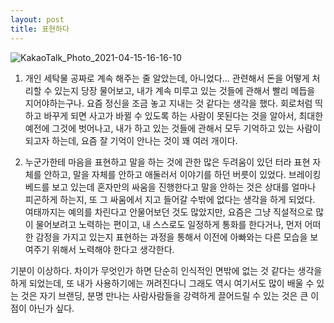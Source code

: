 ```yaml
---
layout: post
title: 표현하다
---
```

![KakaoTalk_Photo_2021-04-15-16-16-10](https://user-images.githubusercontent.com/50545088/114829619-46380180-9e06-11eb-8be0-ff808154e574.jpeg)

1. 개인 세탁물 공짜로 계속 해주는 줄 알았는데, 아니었다... 관련해서 돈을 어떻게 처리할 수 있는지 당장 물어보고, 내가 계속 미루고 있는 것들에 관해서 빨리 메듭을 지어야하는구나. 요즘 정신을 조금 놓고 지내는 것 같다는 생각을 했다. 회로처럼 띡 하고 바꾸게 되면 사고가 바뀔 수 있도록 하는 사람이 못된다는 것을 알아서, 최대한 예전에 그것에 벗어나고, 내가 하고 있는 것들에 관해서 모두 기억하고 있는 사람이 되고자 하는데, 요즘 잘 기억이 안나는 것이 꽤 여러 개이다.

2. 누군가한테 마음을 표현하고 말을 하는 것에 관한 많은 두려움이 있던 터라 표현 자체를 안하고, 말을 자체를 안하고 애둘러서 이야기를 하던 버릇이 있었다. 브레이킹 베드를 보고 있는데 혼자만의 싸움을 진행한다고 말을 안하는 것은 상대를 얼마나 피곤하게 하는지, 또 그 싸움에서 지고 들어갈 수밖에 없다는 생각을 하게 되었다. 여태까지는 예의를 차린다고 안물어보던 것도 많았지만, 요즘은 그냥 직설적으로 많이 물어보려고 노력하는 편이고, 내 스스로도 일정하게 통화를 한다거나, 먼저 어떠한 감정을 가지고 있는지 표현하는 과정을 통해서 이전에 아빠와는 다른 모습을 보여주기 위해서 노력해야 한다고 생각한다. 

<!--3. 그전에 어플리케이션을 통해서 사람들을 만나는 것들이 어떤 손해도 없다고 생각을 했는데, 그건 또 완전히 아닌 것 같다는 생각을 하게 되었다. 과연 그러한 목적이 있는 사람들이 모인 집단으로의 역할에서 어떠한 승전기를 얻기 위해서 그렇게 했는가? 남자/여자를 떠나서 단순히 쉽게 사람을 만날 수 있다는 것을 제외하고는 크게 이점이 없는 것 같다는 생각을 하게 되었다. 확실한 것은 본인이 만남을 원한다면 이러한 것들이 큰 도움이 되어야주겠지만, 나도 아직 보수적으로 생각해서 그런지 나 역시도 완전히 나를 오픈하면서까지 그러한 목적을 이루고 싶지 않다는 생각을 하게 되었다. -->기분이 이상하다. 차이가 무엇인가 하면 단순히 인식적인 면밖에 없는 것 같다는 생각을 하게 되었는데, 또 내가 사용하기에는 꺼려진다니 그래도 역시 여기서도 많이 배울 수 있는 것은 자기 브랜딩, 분명 만나는 사람사람들을 강력하게 끌어드릴 수 있는 것은 큰 이점이 아닌가 싶다.